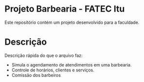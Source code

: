 <h1>Projeto Barbearia - FATEC Itu</h1>

Este repositório contém um projeto desenvolvido para a faculdade.

<h1>Descrição</h1>

Descrição rápida do que o arquivo faz:

- Simula o agendamento de atendimentos em uma barbearia.
- Controle de horários, clientes e serviços.
- Comissão dos barbeiros
